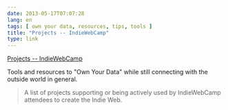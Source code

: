 ```yaml
---
date: 2013-05-17T07:07:28
lang: en
tags: [ own your data, resources, tips, tools ]
title: "Projects -- IndieWebCamp"
type: link
---
```


[Projects -- IndieWebCamp](http://indiewebcamp.com/projects)

Tools and resources to "Own Your Data" while still connecting with the
outside world in general.

> A list of projects supporting or being actively used by IndieWebCamp
> attendees to create the Indie Web.

